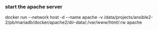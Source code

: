 ### start the apache server

docker run --network host -d --name apache -v /data/projects/ansible2-2/pb/mariadb/docker/apache2/dir-data/:/var/www/html/:rw apache
